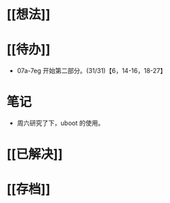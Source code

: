 # [[想法]]

# [[待办]]
- 07a-7eg 开始第二部分。(31/31)【6，14-16，18-27】
# 笔记
- 周六研究了下，uboot 的使用。
# [[已解决]]

# [[存档]]